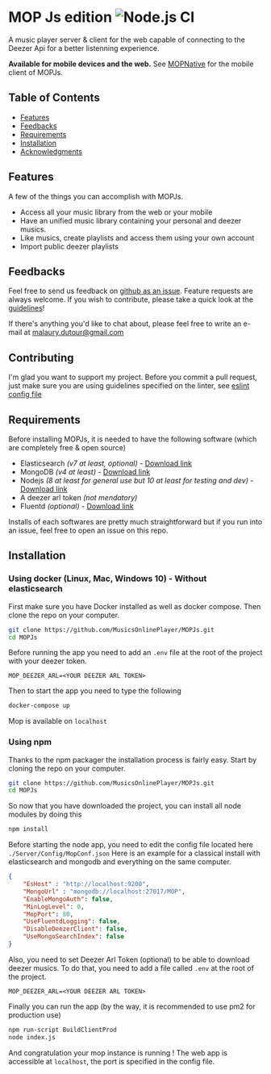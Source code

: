 # MOP Js edition ![Node.js CI](https://github.com/MusicsOnlinePlayer/MOPJs/workflows/Node.js%20CI/badge.svg)

A music player server & client for the web capable of connecting to the Deezer Api for a better listenning experience.

**Available for mobile devices and the web.** 
See [MOPNative](https://github.com/MusicsOnlinePlayer/MOPNative) for the mobile client of MOPJs.

## Table of Contents
 - [Features](#Features)
 - [Feedbacks](#Feedbacks)
 - [Requirements](#Requirements)
 - [Installation](#Installation)
 - [Acknowledgments](#Acknowledgments)

## Features
A few of the things you can accomplish with MOPJs.
 - Access all your music library from the web or your mobile
 - Have an unified music library containing your personal and deezer musics.
 - Like musics, create playlists and access them using your own account
 - Import public deezer playlists

## Feedbacks

Feel free to send us feedback on [github as an issue](https://github.com/MusicsOnlinePlayer/MOPJs/issues/new). Feature requests are always welcome. If you wish to contribute, please take a quick look at the [guidelines](./CONTRIBUTING.md)!

If there's anything you'd like to chat about, please feel free to write an e-mail at <malaury.dutour@gmail.com>
## Contributing
I'm glad you want to support my project. Before you commit a pull request, just make sure you are using guidelines specified on the linter, see [eslint config file](https://github.com/MusicsOnlinePlayer/MOPJs/blob/master/.eslintrc.json) 

## Requirements
Before installing MOPJs, it is needed to have the following software (which are completely free & open source)
 * Elasticsearch *(v7 at least, optional)* - [Download link](https://www.elastic.co/downloads/elasticsearch)
 * MongoDB *(v4 at least)* - [Download link](https://www.mongodb.com/try/download/community)
 * Nodejs *(8 at least for general use but 10 at least for testing and dev)* - [Download link](https://nodejs.org/en/download/)
 * A deezer arl token *(not mendatory)*
 * Fluentd *(optional)* - [Download link](https://docs.fluentd.org/installation)

Installs of each softwares are pretty much straightforward but if you run into an issue, feel free to open an issue on this repo.

## Installation
### Using docker (Linux, Mac, Windows 10) - Without elasticsearch
First make sure you have Docker installed as well as docker compose.
Then clone the repo on your computer.
``` bash
git clone https://github.com/MusicsOnlinePlayer/MOPJs.git
cd MOPJs
```
Before running the app you need to add an `.env` file at the root of the project with your deezer token.
``` env
MOP_DEEZER_ARL=<YOUR DEEZER ARL TOKEN>
```

Then to start the app you need to type the following

```bash
docker-compose up
```

Mop is available on `localhost`

### Using npm

Thanks to the npm packager the installation process is fairly easy.
Start by cloning the repo on your computer.
``` bash
git clone https://github.com/MusicsOnlinePlayer/MOPJs.git
cd MOPJs
```
So now that you have downloaded the project, you can install all node modules by doing this
``` bash
npm install
```
Before starting the node app, you need to edit the config file located here `./Server/Config/MopConf.json`
Here is an example for a classical install with elasticsearch and mongodb and everything on the same computer.
``` json
{
    "EsHost" : "http://localhost:9200",
    "MongoUrl" : "mongodb://localhost:27017/MOP",
    "EnableMongoAuth": false,
    "MinLogLevel": 0,
    "MopPort": 80,
    "UseFluentdLogging": false,
    "DisableDeezerClient": false,
    "UseMongoSearchIndex": false
}
```
Also, you need to set Deezer Arl Token (optional) to be able to download deezer musics. To do that, you need to add a file called `.env` at the root of the project.

``` env
MOP_DEEZER_ARL=<YOUR DEEZER ARL TOKEN>
```

Finally you can run the app (by the way, it is recommended to use pm2 for production use)
``` bash
npm run-script BuildClientProd
node index.js
```
And congratulation your mop instance is running ! 
The web app is accessible at `localhost`, the port is specified in the config file.
